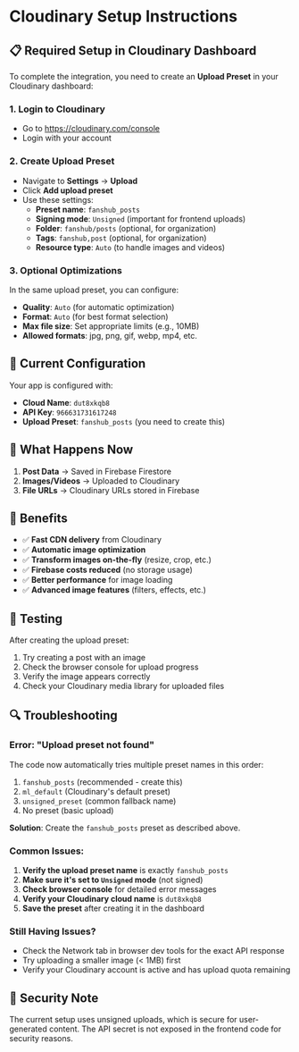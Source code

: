 # Cloudinary Setup Instructions

## 📋 Required Setup in Cloudinary Dashboard

To complete the integration, you need to create an **Upload Preset** in your Cloudinary dashboard:

### 1. Login to Cloudinary
- Go to https://cloudinary.com/console
- Login with your account

### 2. Create Upload Preset
- Navigate to **Settings** → **Upload**
- Click **Add upload preset**
- Use these settings:
  - **Preset name**: `fanshub_posts`
  - **Signing mode**: `Unsigned` (important for frontend uploads)
  - **Folder**: `fanshub/posts` (optional, for organization)
  - **Tags**: `fanshub,post` (optional, for organization)
  - **Resource type**: `Auto` (to handle images and videos)

### 3. Optional Optimizations
In the same upload preset, you can configure:
- **Quality**: `Auto` (for automatic optimization)
- **Format**: `Auto` (for best format selection)
- **Max file size**: Set appropriate limits (e.g., 10MB)
- **Allowed formats**: jpg, png, gif, webp, mp4, etc.

## 🔧 Current Configuration

Your app is configured with:
- **Cloud Name**: `dut8xkqb8`
- **API Key**: `966631731617248`
- **Upload Preset**: `fanshub_posts` (you need to create this)

## 🎯 What Happens Now

1. **Post Data** → Saved in Firebase Firestore
2. **Images/Videos** → Uploaded to Cloudinary
3. **File URLs** → Cloudinary URLs stored in Firebase

## 🚀 Benefits

- ✅ **Fast CDN delivery** from Cloudinary
- ✅ **Automatic image optimization**
- ✅ **Transform images on-the-fly** (resize, crop, etc.)
- ✅ **Firebase costs reduced** (no storage usage)
- ✅ **Better performance** for image loading
- ✅ **Advanced image features** (filters, effects, etc.)

## 🧪 Testing

After creating the upload preset:
1. Try creating a post with an image
2. Check the browser console for upload progress
3. Verify the image appears correctly
4. Check your Cloudinary media library for uploaded files

## 🔍 Troubleshooting

### Error: "Upload preset not found"
The code now automatically tries multiple preset names in this order:
1. `fanshub_posts` (recommended - create this)
2. `ml_default` (Cloudinary's default preset)
3. `unsigned_preset` (common fallback name)
4. No preset (basic upload)

**Solution**: Create the `fanshub_posts` preset as described above.

### Common Issues:
1. **Verify the upload preset name** is exactly `fanshub_posts`
2. **Make sure it's set to `Unsigned` mode** (not signed)
3. **Check browser console** for detailed error messages
4. **Verify your Cloudinary cloud name** is `dut8xkqb8`
5. **Save the preset** after creating it in the dashboard

### Still Having Issues?
- Check the Network tab in browser dev tools for the exact API response
- Try uploading a smaller image (< 1MB) first
- Verify your Cloudinary account is active and has upload quota remaining

## 🔐 Security Note

The current setup uses unsigned uploads, which is secure for user-generated content. The API secret is not exposed in the frontend code for security reasons.
